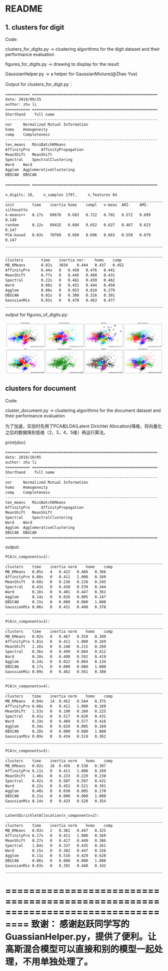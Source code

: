 # README



## 1. clusters for digit

Code: 

  clusters_for_digits.py -> clustering algorithms for the digit dataset and their performance evaluation
  
  figures_for_digits.py -> drawing to display for the result
  
  GaussianHelper.py -> a helper for GaussianMixture(@Zhao Yue)

Output for clusters_for_digit.py：

```
=========== ========================================================
date: 2019/09/25
author: zhu li
=========== ========================================================
Shorthand    full name
--------------------------------------------------------------------
nor     Normalized Mutual Information
homo    Homogeneity
comp    Completeness
--------------------------------------------------------------------
ten_means   MiniBatchKMeans
AffinityPro     AffinityPropagation
MeanShift   MeanShift
Spectral    SpectralClustering
Ward    Ward
Agglom  AgglomerativeClustering
DBSCAN  DBSCAN

=========== ========================================================

n_digits: 10, 	 n_samples 1797, 	 n_features 64
__________________________________________________________________________________
init		time	inertia	homo	compl	v-meas	ARI-	AMI-	silhouette
k-means++	0.17s	69676	0.683	0.722	0.702	0.572	0.699	0.140
random   	0.12s	69415	0.604	0.652	0.627	0.467	0.623	0.147
PCA-based	0.03s	70769	0.669	0.696	0.683	0.558	0.679	0.147
__________________________________________________________________________________

__________________________________________________________________________________
clusters		time	inertia	nor-	homo	comp
MB_KMeans		0.02s	3034	0.444	0.437	0.452
AffinityPro		6.44s	0	0.458	0.476	0.441
MeanShift		0.77s	0	0.445	0.460	0.431
Spectral 		0.22s	0	0.461	0.459	0.462
Ward     		0.08s	0	0.451	0.444	0.458
Agglom   		0.08s	0	0.053	0.010	0.279
DBSCAN   		0.02s	0	0.308	0.316	0.301
GaussianMix		0.03s	0	0.470	0.463	0.477
__________________________________________________________________________________
```


output for figures_of_digits.py:

![myplot0](myplot0.png)



## clusters for document

Code:

  cluster_document.py -> clustering algorithms for the document dataset and their performance evaluation

为了加速，实验时先用了PCA和LDA(Latent Dirichlet Allocation)降维，将向量化之后的数据降到低维（2，3，4，5维）再运行算法。

print(_doc_)

```
=========== ========================================================
date: 2019/10/05
author: zhu li
=========== ========================================================
Shorthand    full name
--------------------------------------------------------------------
nor     Normalized Mutual Information
homo    Homogeneity
comp    Completeness
--------------------------------------------------------------------
ten_means   MiniBatchKMeans
AffinityPro     AffinityPropagation
MeanShift   MeanShift
Spectral    SpectralClustering
Ward    Ward
Agglom  AgglomerativeClustering
DBSCAN  DBSCAN
=========== ========================================================
```

output:

```
PCA(n_components=2):
__________________________________________________________________________________
clusters	time	inertia	norm	homo	comp
MB_KMeans	0.05s	4	0.422	0.486	0.366
AffinityPro	6.08s	0	0.411	1.000	0.169
MeanShift	0.68s	0	0.236	0.228	0.245
Spectral 	0.43s	0	0.430	0.539	0.344
Ward     	0.16s	0	0.401	0.447	0.361
Agglom   	0.14s	0	0.026	0.005	0.147
DBSCAN   	0.15s	0	0.000	0.000	1.000
GaussianMix	0.06s	0	0.431	0.490	0.378
__________________________________________________________________________________
```

```
PCA(n_components=3):
__________________________________________________________________________________
clusters	time	inertia	norm	homo	comp
MB_KMeans	0.02s	8	0.467	0.559	0.389
AffinityPro	5.81s	0	0.411	1.000	0.169
MeanShift	2.16s	0	0.240	0.215	0.269
Spectral 	0.36s	0	0.499	0.604	0.412
Ward     	0.18s	0	0.498	0.592	0.419
Agglom   	0.24s	0	0.022	0.004	0.134
DBSCAN   	0.17s	0	0.000	0.000	1.000
GaussianMix	0.09s	0	0.462	0.561	0.380
__________________________________________________________________________________
```

```
PCA(n_components=4):
__________________________________________________________________________________
clusters	time	inertia	norm	homo	comp
MB_KMeans	0.04s	14	0.452	0.544	0.375
AffinityPro	6.08s	0	0.411	1.000	0.169
MeanShift	1.53s	0	0.190	0.160	0.225
Spectral 	0.41s	0	0.517	0.620	0.431
Ward     	0.19s	0	0.489	0.577	0.416
Agglom   	0.34s	0	0.028	0.005	0.169
DBSCAN   	0.20s	0	0.000	0.000	1.000
GaussianMix	0.09s	0	0.434	0.519	0.362
__________________________________________________________________________________
```

```
PCA(n_components=5):
__________________________________________________________________________________
clusters	time	inertia	norm	homo	comp
MB_KMeans	0.02s	18	0.456	0.538	0.387
AffinityPro	6.11s	0	0.411	1.000	0.169
MeanShift	1.46s	0	0.233	0.229	0.238
Spectral 	0.42s	0	0.507	0.597	0.431
Ward     	0.22s	0	0.452	0.521	0.391
Agglom   	0.40s	0	0.030	0.005	0.170
DBSCAN   	0.21s	0	0.000	0.000	1.000
GaussianMix	0.14s	0	0.433	0.528	0.354
__________________________________________________________________________________
```

```
LatentDirichletAllocation(n_components=2):
__________________________________________________________________________________
clusters	time	inertia	norm	homo	comp
MB_KMeans	0.03s	2	0.381	0.447	0.325
AffinityPro	6.17s	0	0.411	1.000	0.169
MeanShift	0.27s	0	0.417	0.449	0.386
Spectral 	1.84s	0	0.337	0.435	0.261
Ward     	0.15s	0	0.382	0.447	0.326
Agglom   	0.11s	0	0.516	0.429	0.620
DBSCAN   	0.06s	0	0.000	0.000	1.000
GaussianMix	0.03s	0	0.391	0.448	0.342
__________________________________________________________________________________
```

==================================================================================
致谢：
  感谢赵跃同学写的GuassianHelper.py，提供了便利。让高斯混合模型可以直接和别的模型一起处理，不用单独处理了。
==================================================================================
